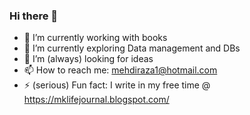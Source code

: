 
<!--
**mehhdiii/mehhdiii** is a ✨ _special_ ✨ repository because its `README.md` (this file) appears on your GitHub profile.

Here are some ideas to get you started:
-->
<!-- ![my flyer](https://user-images.githubusercontent.com/60067141/121791883-2b1c1f00-cc08-11eb-8b73-4d81ae1a8dcd.png)

 -->
### Hi there 👋

- 🔭 I’m currently working with books
- 🌱 I’m currently exploring Data management and DBs
- 👯 I’m (always) looking for ideas
- 📫 How to reach me: mehdiraza1@hotmail.com
- ⚡ (serious) Fun fact: I write in my free time @ https://mklifejournal.blogspot.com/





